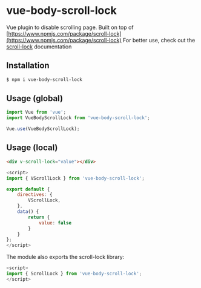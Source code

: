 # vue-body-scroll-lock

Vue plugin to disable scrolling page.
Built on top of [https://www.npmjs.com/package/scroll-lock](https://www.npmjs.com/package/scroll-lock)
For better use, check out the [scroll-lock](https://www.npmjs.com/package/scroll-lock) documentation

## Installation

```bash
$ npm i vue-body-scroll-lock
```

## Usage (global)

```js
import Vue from 'vue';
import VueBodyScrollLock from 'vue-body-scroll-lock';

Vue.use(VueBodyScrollLock);
```

## Usage (local)

```html
<div v-scroll-lock="value"></div>
```

```js
<script>
import { VScrollLock } from 'vue-body-scroll-lock';

export default {
    directives: {
        VScrollLock,
    },
    data() {
        return {
            value: false
        }
    }
};
</script>
```

The module also exports the scroll-lock library:

```js
<script>
import { ScrollLock } from 'vue-body-scroll-lock';
</script>
```
